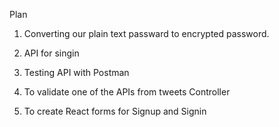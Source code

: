 Plan
1. Converting our plain text passward to encrypted password.

2. API for singin

3. Testing API with Postman

4. To validate one of the APIs from tweets Controller

5. To create React forms for Signup and Signin 